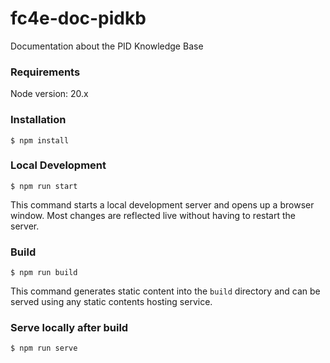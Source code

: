 # fc4e-doc-pidkb
Documentation about the PID Knowledge Base

### Requirements
Node version: 20.x

### Installation

```
$ npm install
```

### Local Development

```
$ npm run start
```

This command starts a local development server and opens up a browser window. Most changes are reflected live without having to restart the server.

### Build

```
$ npm run build
```

This command generates static content into the `build` directory and can be served using any static contents hosting service.

### Serve locally after build

```
$ npm run serve
```

